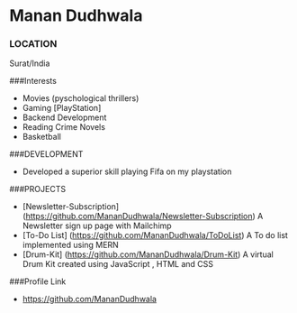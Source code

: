 # Manan Dudhwala

### LOCATION
Surat/India

###Interests
- Movies (pyschological thrillers)
- Gaming [PlayStation]
- Backend Development
- Reading Crime Novels
- Basketball

###DEVELOPMENT
- Developed a superior skill playing Fifa on my playstation

###PROJECTS
- [Newsletter-Subscription] (https://github.com/MananDudhwala/Newsletter-Subscription) A Newsletter sign up page with Mailchimp
- [To-Do List] (https://github.com/MananDudhwala/ToDoList) A To do list implemented using MERN
- [Drum-Kit] (https://github.com/MananDudhwala/Drum-Kit) A virtual Drum Kit created using JavaScript , HTML and CSS


###Profile Link
- https://github.com/MananDudhwala
